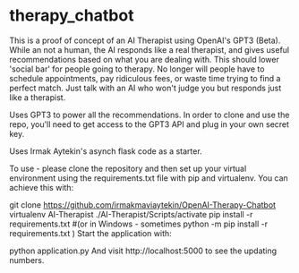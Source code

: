 # therapy_chatbot
This is a proof of concept of an AI Therapist using OpenAI's GPT3 (Beta). While an not a human, the AI responds like a real therapist, and gives useful recommendations based on what you are dealing with. This should lower 'social bar' for people going to therapy. No longer will people have to schedule appointments, pay ridiculous fees, or waste time trying to find a perfect match. Just talk with an AI who won't judge you but responds just like a therapist.

Uses GPT3 to power all the recommendations. In order to clone and use the repo, you'll need to get access to the GPT3 API and plug in your own secret key.

Uses Irmak Aytekin's asynch flask code as a starter.

To use - please clone the repository and then set up your virtual environment using the requirements.txt file with pip and virtualenv. You can achieve this with:

git clone https://github.com/irmakmaviaytekin/OpenAI-Therapy-Chatbot
virtualenv AI-Therapist
./AI-Therapist/Scripts/activate
pip install -r requirements.txt  #(or in Windows - sometimes python -m pip install -r requirements.txt )
Start the application with:


python application.py
And visit http://localhost:5000 to see the updating numbers.

